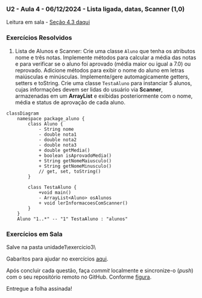 ### U2 - Aula 4 - 06/12/2024 - Lista ligada, datas, Scanner (1,0)

Leitura em sala - [Seção 4.3 daqui](https://engsoftmoderna.info/cap4.html)

### Exercícios Resolvidos

1. Lista de Alunos e Scanner: Crie uma classe ```Aluno``` que tenha os atributos nome e três notas. Implemente métodos para calcular a média das notas e para verificar se o aluno foi aprovado (média maior ou igual a 7.0) ou reprovado. Adicione métodos para exibir o nome do aluno em letras maiúsculas e minúsculas. Implemente/gere automagicamente getters, setters e toString. Crie uma classe ```TestaAluno``` para instanciar 5 alunos, cujas informações devem ser lidas do usuário via **Scanner**, armazenadas em um **ArrayList** e exibidas posteriormente com o nome, média e status de aprovação de cada aluno. 

```mermaid
classDiagram
    namespace package_aluno {
        class Aluno {
            - String nome
            - double nota1
            - double nota2
            - double nota3
            + double getMedia()
            + boolean isAprovadoMedia()
            + String getNomeMaiusculo()
            + String getNomeMinusculo()
            // get, set, toString()
        }

        class TestaAluno {
            +void main()
            - ArrayList<Aluno> osAlunos
            + void lerInformacoesComScanner()
        }
    }
    Aluno "1..*" -- "1" TestaAluno : "alunos"
```

### Exercícios em Sala

Salve na pasta unidade1\exercicio3\

Gabaritos para ajudar no exercícios [aqui](gabaritos).

Após concluir cada questão, faça _commit_ localmente e sincronize-o (_push_) com o seu repositório remoto no GitHub. Conforme [figura](https://drive.google.com/open?id=1dV5TwUdMxSmh80sx13epVcJFewIT_MVk).

Entregue a folha assinada!
